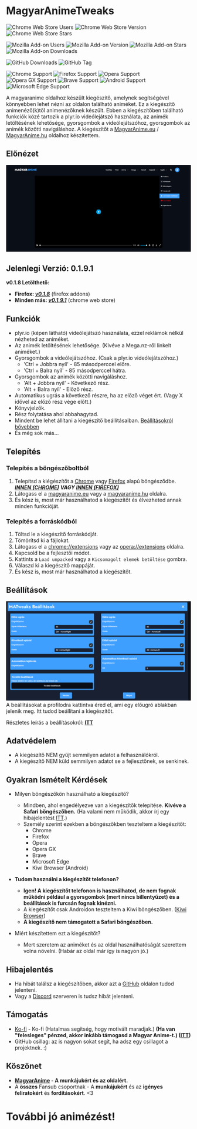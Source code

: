 # MagyarAnimeTweaks

![Chrome Web Store Users](https://img.shields.io/chrome-web-store/users/kpaljcmdlnbnebockdplokocfgegiaia?style=flat&logo=googlechrome&logoColor=%233F9FFF&label=Felhaszn%C3%A1l%C3%B3k&labelColor=%23182031&color=%233F9FFF&link=https%3A%2F%2Fchromewebstore.google.com%2Fdetail%2Fmagyaranimetweaks%2Fkpaljcmdlnbnebockdplokocfgegiaia)
![Chrome Web Store Version](https://img.shields.io/chrome-web-store/v/kpaljcmdlnbnebockdplokocfgegiaia?style=flat&logo=googlechrome&logoColor=%233F9FFF&label=Verzi%C3%B3&labelColor=%23182031&color=%233F9FFF&link=https%3A%2F%2Fchromewebstore.google.com%2Fdetail%2Fmagyaranimetweaks%2Fkpaljcmdlnbnebockdplokocfgegiaia)
![Chrome Web Store Stars](https://img.shields.io/chrome-web-store/stars/kpaljcmdlnbnebockdplokocfgegiaia?style=flat&logo=googlechrome&logoColor=3F9FFF&label=%C3%89rt%C3%A9kel%C3%A9s&labelColor=182031&color=3F9FFF)

![Mozilla Add-on Users](https://img.shields.io/amo/users/magyaranimetweaks?style=flat&logo=firefox&logoColor=3F9FFF&label=Felhaszn%C3%A1l%C3%B3k&labelColor=182031&color=3F9FFF)
![Mozilla Add-on Version](https://img.shields.io/amo/v/magyaranimetweaks?style=flat&logo=firefox&logoColor=3F9FFF&label=Verzi%C3%B3&labelColor=182031&color=3F9FFF)
![Mozilla Add-on Stars](https://img.shields.io/amo/stars/magyaranimetweaks?style=flat&logo=firefox&logoColor=3F9FFF&label=%C3%89rt%C3%A9kel%C3%A9s&labelColor=182031&color=3F9FFF)
![Mozilla Add-on Downloads](https://img.shields.io/amo/dw/magyaranimetweaks?style=flat&logo=firefox&logoColor=3F9FFF&label=Let%C3%B6lt%C3%A9sek&labelColor=182031&color=3F9FFF)

![GitHub Downloads](https://img.shields.io/github/downloads/TTK987/MagyarAnimeTweaks/total?style=flat&logo=github&logoColor=%233F9FFF&label=Let%C3%B6lt%C3%A9sek&labelColor=%23182031&color=%233F9FFF)
![GitHub Tag](https://img.shields.io/github/v/tag/TTK987/MagyarAnimeTweaks?style=flat&logo=github&logoColor=3F9FFF&label=Verzi%C3%B3&labelColor=182031&color=3F9FFF)


![Chrome Support](https://img.shields.io/badge/Chrome-Támogatott-blue?logo=googlechrome&logoColor=%233F9FFF&labelColor=%23182031&color=%23238716&link=https%3A%2F%2Fchromewebstore.google.com%2Fdetail%2Fmagyaranimetweaks%2Fkpaljcmdlnbnebockdplokocfgegiaia)
![Firefox Support](https://img.shields.io/badge/Firefox-v0.1.9_Nem_Támogatott-blue?logo=firefox&logoColor=%233F9FFF&labelColor=%23182031&color=%23eb4034&link=https%3A%2F%2Fchromewebstore.google.com%2Fdetail%2Fmagyaranimetweaks%2Fkpaljcmdlnbnebockdplokocfgegiaia)
![Opera Support](https://img.shields.io/badge/Opera-Támogatott-blue?logo=opera&logoColor=%233F9FFF&labelColor=%23182031&color=%23238716&link=https%3A%2F%2Fchromewebstore.google.com%2Fdetail%2Fmagyaranimetweaks%2Fkpaljcmdlnbnebockdplokocfgegiaia)
![Opera GX Support](https://img.shields.io/badge/Opera_GX-Támogatott-blue?logo=operagx&logoColor=%233F9FFF&labelColor=%23182031&color=%23238716&link=https%3A%2F%2Fchromewebstore.google.com%2Fdetail%2Fmagyaranimetweaks%2Fkpaljcmdlnbnebockdplokocfgegiaia)
![Brave Support](https://img.shields.io/badge/Brave-Támogatott-blue?logo=brave&logoColor=%233F9FFF&labelColor=%23182031&color=%23238716&link=https%3A%2F%2Fchromewebstore.google.com%2Fdetail%2Fmagyaranimetweaks%2Fkpaljcmdlnbnebockdplokocfgegiaia)
![Android Support](https://img.shields.io/badge/Android-Támogatott_(Kiwi_Browser)-blue?logo=android&logoColor=%233F9FFF&labelColor=%23182031&color=%23238716&link=https%3A%2F%2Fchromewebstore.google.com%2Fdetail%2Fmagyaranimetweaks%2Fkpaljcmdlnbnebockdplokocfgegiaia)
![Microsoft Edge Support](https://img.shields.io/badge/Microsoft_Edge-Támogatott-blue?logo=microsoftedge&logoColor=%233F9FFF&labelColor=%23182031&color=%23238716&link=https%3A%2F%2Fchromewebstore.google.com%2Fdetail%2Fmagyaranimetweaks%2Fkpaljcmdlnbnebockdplokocfgegiaia)

A magyaranime oldalhoz készült kiegészítő, amelynek segítségével könnyebben lehet nézni az oldalon található animéket.
Ez a kiegészítő animenéző(k)től animenézőknek készült.
Ebben a kiegészítőben található funkciók közé tartozik a plyr.io videólejátszó használata, az animék letöltésének lehetősége, gyorsgombok a videólejátszóhoz, gyorsgombok az animék közötti navigáláshoz.
A kiegészítőt a [MagyarAnime.eu](https://magyaranime.eu/) / [MagyarAnime.hu](https://magyaranime.hu/) oldalhoz készítettem.

## Előnézet

![Az oldal előnézete a kiegészítővel.](/img/Preview.png 'Előnézet')

## Jelenlegi Verzió: 0.1.9.1

**v0.1.8 Letölthető:**

- **Firefox: _[v0.1.8](https://addons.mozilla.org/en-US/firefox/addon/magyaranimetweaks/)_** (firefox addons)
- **Minden más: _[v0.1.9.1](https://chromewebstore.google.com/detail/magyaranimetweaks/kpaljcmdlnbnebockdplokocfgegiaia)_** (chrome web store)

## Funkciók

- plyr.io (képen látható) videólejátszó használata, ezzel reklámok nélkül nézheted az animéket.
- Az animék letöltésének lehetősége. (Kivéve a Mega.nz-ről linkelt animéket.)
- Gyorsgombok a videólejátszóhoz. (Csak a plyr.io videólejátszóhoz.)
    - 'Ctrl + Jobbra nyíl' - 85 másodperccel előre.
    - 'Ctrl + Balra nyíl' - 85 másodperccel hátra.
- Gyorsgombok az animék közötti navigáláshoz.
    - 'Alt + Jobbra nyíl' - Következő rész.
    - 'Alt + Balra nyíl' - Előző rész.
- Automatikus ugrás a következő részre, ha az előző véget ért. (Vagy X idővel az előző rész vége előtt.)
- Könyvjelzők.
- Rész folytatása ahol abbahagytad.
- Mindent be lehet állítani a kiegészítő beállításaiban. [Beállításokról bővebben](SETTINGS.md)
- És még sok más...

## Telepítés

### Telepítés a böngészőboltból

1. Telepítsd a kiégészítőt a [Chrome](https://chromewebstore.google.com/detail/magyaranimetweaks/kpaljcmdlnbnebockdplokocfgegiaia) vagy [Firefox](https://addons.mozilla.org/en-US/firefox/addon/magyaranimetweaks/) alapú böngésződbe. _**[INNEN (CHROME)](https://chromewebstore.google.com/detail/magyaranimetweaks/kpaljcmdlnbnebockdplokocfgegiaia) VAGY [INNEN (FIREFOX)](https://addons.mozilla.org/en-US/firefox/addon/magyaranimetweaks/)**_
2. Látogass el a [magyaranime.eu](https://magyaranime.eu/) vagy a [magyaranime.hu](https://magyaranime.hu/) oldalra.
3. És kész is, most már használhatod a kiegészítőt és élvezheted annak minden funkcióját.

### Telepítés a forráskódból

1. Töltsd le a kiegészítő forráskódját.
2. Tömörítsd ki a fájlokat.
3. Látogass el a [chrome://extensions](chrome://extensions) vagy az [opera://extensions](opera://extensions) oldalra.
4. Kapcsold be a fejlesztői módot.
5. Kattints a `Load unpacked` vagy a `Kicsomagolt elemek betöltése` gombra.
6. Válaszd ki a kiegészítő mappáját.
7. És kész is, most már használhatod a kiegészítőt.

## Beállítások

![Beállítások](/img/Settings.png 'Beállítások')
A beállításokat a profilodra kattintva éred el, ami egy előugró ablakban jelenik meg. Itt tudod beállítani a kiegészítőt.

Részletes leírás a beállításokról: **[ITT](SETTINGS.md)**

## Adatvédelem

- A kiegészítő NEM gyűjt semmilyen adatot a felhasználókról.
- A kiegészítő NEM küld semmilyen adatot se a fejlesztőnek, se senkinek.

## Gyakran Ismételt Kérdések

- Milyen böngészőkön használható a kiegészítő?

    - Mindben, ahol engedélyezve van a kiegészítők telepítése. **Kivéve a Safari böngészőben.** (Ha valami nem működik, akkor írj egy hibajelentést [ITT](#hibajelentés).)
    - Személy szerint ezekben a böngészőkben teszteltem a kiegészítőt:
        - Chrome
        - Firefox
        - Opera
        - Opera GX
        - Brave
        - Microsoft Edge
        - Kiwi Browser (Android)

- **Tudom használni a kiegészítőt telefonon?**

    - **Igen! A kiegészítőt telefonon is használhatod, de nem fognak működni például a gyorsgombok (mert nincs billentyűzet) és a beállítások is furcsán fognak kinézni.**
    - A kiegészítőt csak Androidon teszteltem a Kiwi böngészőben. ([Kiwi Browser](https://play.google.com/store/apps/details?id=com.kiwibrowser.browser))
    - **A kiegészítő nem támogatott a Safari böngészőben.**

- Miért készítettem ezt a kiegészítőt?
    - Mert szeretem az animéket és az oldal használhatóságát szerettem volna növelni. (Habár az oldal már így is nagyon jó.)

## Hibajelentés

- Ha hibát találsz a kiegészítőben, akkor azt a [GitHub](https://github.com/TTK987/MagyarAnimeTweaks/issues/) oldalon tudod jelenteni.
- Vagy a [Discord](https://discord.gg/dJX4tVGZhY) szerveren is tudsz hibát jelenteni.

## Támogatás

- [Ko-fi](https://ko-fi.com/ttk987) - Ko-fi (Hatalmas segítség, hogy motivált maradjak.) **(Ha van "felesleges" pénzed, akkor inkább támogasd a Magyar Anime-t.) ([ITT](https://magyaranime.eu/web/tamogatas/))**
- GitHub csillag: az is nagyon sokat segít, ha adsz egy csillagot a projektnek. :)

## Köszönet

- **[MagyarAnime](https://magyaranime.eu/) - A munkájukért és az oldalért.**
- A **összes** Fansub csoportnak - A **munkájukért** és az **igényes feliratokért** és **fordításokért**. <3

# További jó animézést!
